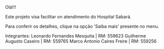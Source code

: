Olá!!!

Este projeto visa facilitar on atendimento do Hospital Sabará.

Para conferir os detalhes, clique na opção 'Saiba mais' presente no menu.

Integrantes:
Leonardo Fernandes Mesquita | RM: 559623
Guilherme Augusto Caseiro | RM: 559765
Marco Antonio Caires Freire | RM: 559256